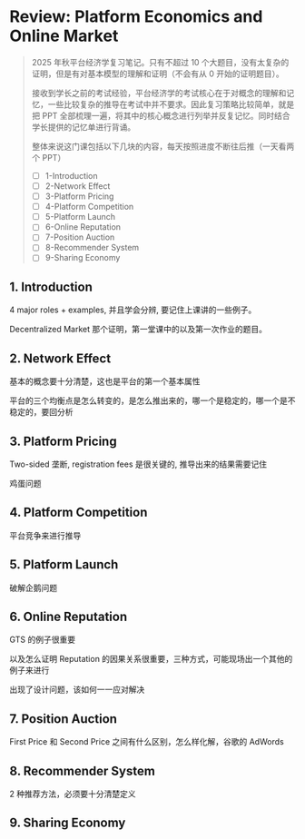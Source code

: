 # Review: Platform Economics and Online Market

> 2025 年秋平台经济学复习笔记。只有不超过 10 个大题目，没有太复杂的证明，但是有对基本模型的理解和证明（不会有从 0 开始的证明题目）。
>
> 接收到学长之前的考试经验，平台经济学的考试核心在于对概念的理解和记忆，一些比较复杂的推导在考试中并不要求。因此复习策略比较简单，就是把 PPT 全部梳理一遍，将其中的核心概念进行列举并反复记忆。同时结合学长提供的记忆单进行背诵。
>
> 整体来说这门课包括以下几块的内容，每天按照进度不断往后推（一天看两个 PPT）
>
> - [ ] 1-Introduction
> - [ ] 2-Network Effect
> - [ ] 3-Platform Pricing
> - [ ] 4-Platform Competition
> - [ ] 5-Platform Launch
> - [ ] 6-Online Reputation
> - [ ] 7-Position Auction
> - [ ] 8-Recommender System
> - [ ] 9-Sharing Economy



## 1. Introduction

4 major roles + examples, 并且学会分辨, 要记住上课讲的一些例子。

Decentralized Market 那个证明，第一堂课中的以及第一次作业的题目。



## 2. Network Effect

基本的概念要十分清楚，这也是平台的第一个基本属性

平台的三个均衡点是怎么转变的，是怎么推出来的，哪一个是稳定的，哪一个是不稳定的，要回分析



## 3. Platform Pricing

Two-sided 垄断, registration fees 是很关键的, 推导出来的结果需要记住

鸡蛋问题



## 4. Platform Competition

平台竞争来进行推导



## 5. Platform Launch

破解企鹅问题



## 6. Online Reputation

GTS 的例子很重要

以及怎么证明 Reputation 的因果关系很重要，三种方式，可能现场出一个其他的例子来进行

出现了设计问题，该如何一一应对解决



## 7. Position Auction

First Price 和 Second Price 之间有什么区别，怎么样化解，谷歌的 AdWords



## 8. Recommender System

2 种推荐方法，必须要十分清楚定义



## 9. Sharing Economy

